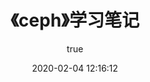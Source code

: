 ﻿---
pageComponent:
  name: Catalogue
  data:
    path: 《ceph》学习笔记
    imgUrl: https://cdn.jsdelivr.net/gh/lzq70112/images/blog/ceph.png
    description: 本章内容是博主的ceph学习笔记，非教程文档，请以官方文档为准。
title: 《ceph》学习笔记
date: 2020-02-04 12:16:12
permalink: /note/ceph/
article: false
comment: false
editLink: false
author:
  name: lzq70112
  link: https://github.com/lzq70112
---
